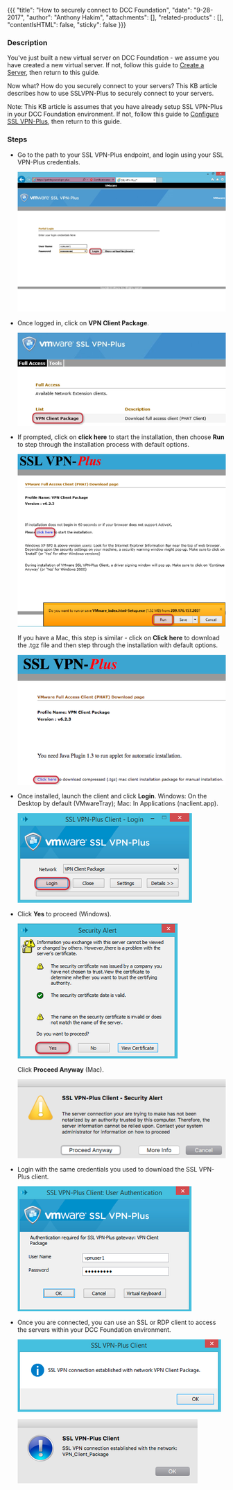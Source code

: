 {{{
  "title": "How to securely connect to DCC Foundation",
  "date": "9-28-2017",
  "author": "Anthony Hakim",
  "attachments": [],
  "related-products" : [],
  "contentIsHTML": false,
  "sticky": false
}}}

### Description
You've just built a new virtual server on DCC Foundation - we assume you have created a new virtual server. If not, follow this guide to [Create a Server](creating-a-server.md), then return to this guide.

Now what? How do you securely connect to your servers? This KB article describes how to use SSLVPN-Plus to securely connect to your servers.

Note: This KB article is assumes that you have already setup SSL VPN-Plus in your DCC Foundation environment. If not, follow this guide to [Configure SSL VPN-Plus](configuring-sslvpn-plus.md), then return to this guide.

### Steps

* Go to the path to your SSL VPN-Plus endpoint, and login using your SSL VPN-Plus credentials.

  ![SSL VPN-Plus](../../images/dccf/how-to-securely-connect1.png)

* Once logged in, click on __VPN Client Package__.

  ![SSL VPN-Plus](../../images/dccf/how-to-securely-connect2.png)

* If prompted, click on __click here__ to start the installation, then choose __Run__ to step through the installation process with default options.

  ![SSL VPN-Plus](../../images/dccf/how-to-securely-connect3.png)

  If you have a Mac, this step is similar - click on __Click here__ to download the .tgz file and then step through the installation with default options.

  ![SSL VPN-Plus](../../images/dccf/how-to-securely-connect3m.png)

* Once installed, launch the client and click __Login__. Windows: On the Desktop by default (VMwareTray); Mac: In Applications (naclient.app).

  ![SSL VPN-Plus](../../images/dccf/how-to-securely-connect4.png)

* Click __Yes__ to proceed (Windows).

  ![SSL VPN-Plus](../../images/dccf/how-to-securely-connect5.png)

  Click __Proceed Anyway__ (Mac).

  ![SSL VPN-Plus](../../images/dccf/how-to-securely-connect5m.png)

* Login with the same credentials you used to download the SSL VPN-Plus client.

  ![SSL VPN-Plus](../../images/dccf/how-to-securely-connect6.png)

* Once you are connected, you can use an SSL or RDP client to access the servers within your DCC Foundation environment.

  ![SSL VPN-Plus](../../images/dccf/how-to-securely-connect7.png)

  ![SSL VPN-Plus](../../images/dccf/how-to-securely-connect7m.png)
